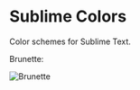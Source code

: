 Sublime Colors
==============

Color schemes for Sublime Text.

Brunette:

![Brunette](http://oferei.github.io/sublime-colors/Brunette.png)
